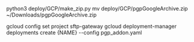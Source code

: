 python3 deploy/GCP/make_zip.py
mv deploy/GCP/pgpGoogleArchive.zip ~/Downloads/pgpGoogleArchive.zip


gcloud config set project sftp-gateway
gcloud deployment-manager deployments create {NAME} --config pgp_addon.yaml